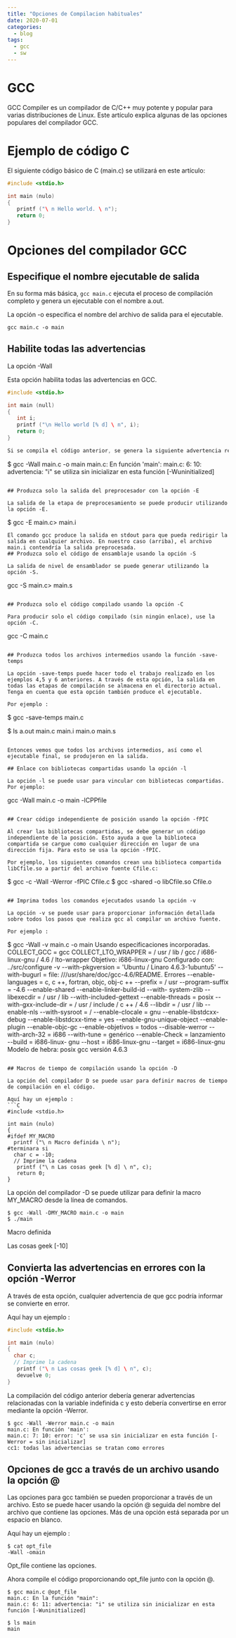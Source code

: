 ```yaml
---
title: "Opciones de Compilacion habituales"
date: 2020-07-01
categories:
  - blog
tags:
  - gcc
  - sw
---
```

# GCC

GCC Compiler es un compilador de C/C++ muy potente y popular para varias distribuciones de Linux. Este artículo explica algunas de las opciones populares del compilador GCC.


# Ejemplo de código C

El siguiente código básico de C (main.c) se utilizará en este artículo:
```C
#include <stdio.h>

int main (nulo)
{
   printf ("\ n Hello world. \ n");
   return 0;
}
```

# Opciones del compilador GCC

## Especifique el nombre ejecutable de salida

En su forma más básica, ```gcc main.c``` ejecuta el proceso de compilación completo y genera un ejecutable con el nombre a.out.

La opción -o especifica el nombre del archivo de salida para el ejecutable.
```
gcc main.c -o main
```

## Habilite todas las advertencias 
La opción -Wall

Esta opción habilita todas las advertencias en GCC.

```C
#include <stdio.h>

int main (null)
{
   int i;
   printf ("\n Hello world [% d] \ n", i);
   return 0;
}

Si se compila el código anterior, se genera la siguiente advertencia relacionada con la variable no inicializada i:
```
$ gcc -Wall main.c -o main
main.c: En función 'main':
main.c: 6: 10: advertencia: "i" se utiliza sin inicializar en esta función [-Wuninitialized]
```

## Produzca solo la salida del preprocesador con la opción -E

La salida de la etapa de preprocesamiento se puede producir utilizando la opción -E.
```
$ gcc -E main.c> main.i
```
El comando gcc produce la salida en stdout para que pueda redirigir la salida en cualquier archivo. En nuestro caso (arriba), el archivo main.i contendría la salida preprocesada.
## Produzca solo el código de ensamblaje usando la opción -S

La salida de nivel de ensamblador se puede generar utilizando la opción -S.
```
gcc -S main.c> main.s
```

## Produzca solo el código compilado usando la opción -C

Para producir solo el código compilado (sin ningún enlace), use la opción -C.
```
gcc -C main.c
```

## Produzca todos los archivos intermedios usando la función -save-temps

La opción -save-temps puede hacer todo el trabajo realizado en los ejemplos 4,5 y 6 anteriores. A través de esta opción, la salida en todas las etapas de compilación se almacena en el directorio actual. Tenga en cuenta que esta opción también produce el ejecutable.

Por ejemplo :
```
$ gcc -save-temps main.c

$ ls
a.out main.c main.i main.o main.s
```

Entonces vemos que todos los archivos intermedios, así como el ejecutable final, se produjeron en la salida.

## Enlace con bibliotecas compartidas usando la opción -l

La opción -l se puede usar para vincular con bibliotecas compartidas. Por ejemplo:
```
gcc -Wall main.c -o main -lCPPfile
```

## Crear código independiente de posición usando la opción -fPIC

Al crear las bibliotecas compartidas, se debe generar un código independiente de la posición. Esto ayuda a que la biblioteca compartida se cargue como cualquier dirección en lugar de una dirección fija. Para esto se usa la opción -fPIC.

Por ejemplo, los siguientes comandos crean una biblioteca compartida libCfile.so a partir del archivo fuente Cfile.c:
```
$ gcc -c -Wall -Werror -fPIC Cfile.c
$ gcc -shared -o libCfile.so Cfile.o
```

## Imprima todos los comandos ejecutados usando la opción -v

La opción -v se puede usar para proporcionar información detallada sobre todos los pasos que realiza gcc al compilar un archivo fuente.

Por ejemplo :
```
$ gcc -Wall -v main.c -o main
Usando especificaciones incorporadas.
COLLECT_GCC = gcc
COLLECT_LTO_WRAPPER = / usr / lib / gcc / i686-linux-gnu / 4.6 / lto-wrapper
Objetivo: i686-linux-gnu
Configurado con: ../src/configure -v --with-pkgversion = 'Ubuntu / Linaro 4.6.3-1ubuntu5' --with-bugurl = file: ///usr/share/doc/gcc-4.6/README. Errores --enable-languages ​​= c, c ++, fortran, objc, obj-c ++ --prefix = / usr --program-suffix = -4.6 --enable-shared --enable-linker-build-id --with- system-zlib --libexecdir = / usr / lib --with-included-gettext --enable-threads = posix --with-gxx-include-dir = / usr / include / c ++ / 4.6 --libdir = / usr / lib --enable-nls --with-sysroot = / --enable-clocale = gnu --enable-libstdcxx-debug --enable-libstdcxx-time = yes --enable-gnu-unique-object --enable-plugin --enable-objc-gc --enable-objetivos = todos --disable-werror --with-arch-32 = i686 --with-tune = genérico --enable-Check = lanzamiento --build = i686-linux- gnu --host = i686-linux-gnu --target = i686-linux-gnu
Modelo de hebra: posix
gcc versión 4.6.3

```

## Macros de tiempo de compilación usando la opción -D

La opción del compilador D se puede usar para definir macros de tiempo de compilación en el código.

Aquí hay un ejemplo :
```C
#include <stdio.h>

int main (nulo)
{
#ifdef MY_MACRO
  printf ("\ n Macro definida \ n");
#terminara si
  char c = -10;
  // Imprime la cadena
   printf ("\ n Las cosas geek [% d] \ n", c);
   return 0;
}
```
La opción del compilador -D se puede utilizar para definir la macro MY_MACRO desde la línea de comandos.
```
$ gcc -Wall -DMY_MACRO main.c -o main
$ ./main
```
 Macro definida

 Las cosas geek [-10]


## Convierta las advertencias en errores con la opción -Werror

A través de esta opción, cualquier advertencia de que gcc podría informar se convierte en error.

Aquí hay un ejemplo :
```C
#include <stdio.h>

int main (nulo)
{
  char c;
  // Imprime la cadena
   printf ("\ n Las cosas geek [% d] \ n", c);
   devuelve 0;
}
```
La compilación del código anterior debería generar advertencias relacionadas con la variable indefinida c y esto debería convertirse en error mediante la opción -Werror.
```
$ gcc -Wall -Werror main.c -o main
main.c: En función 'main':
main.c: 7: 10: error: 'c' se usa sin inicializar en esta función [-Werror = sin inicializar]
cc1: todas las advertencias se tratan como errores
```

## Opciones de gcc a través de un archivo usando la opción @

Las opciones para gcc también se pueden proporcionar a través de un archivo. Esto se puede hacer usando la opción @ seguida del nombre del archivo que contiene las opciones. Más de una opción está separada por un espacio en blanco.

Aquí hay un ejemplo :
```
$ cat opt_file
-Wall -omain
```
Opt_file contiene las opciones.

Ahora compile el código proporcionando opt_file junto con la opción @.
```
$ gcc main.c @opt_file
main.c: En la función "main":
main.c: 6: 11: advertencia: "i" se utiliza sin inicializar en esta función [-Wuninitialized]

$ ls main
main
```

